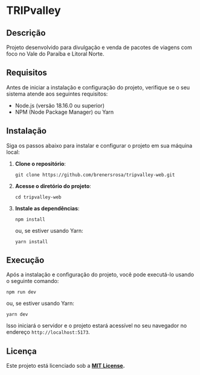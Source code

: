 # TRIPvalley

## Descrição

Projeto desenvolvido para divulgação e venda de pacotes de viagens com foco no Vale do Paraíba e Litoral Norte.

## Requisitos

Antes de iniciar a instalação e configuração do projeto, verifique se o seu sistema atende aos seguintes requisitos:

- Node.js (versão 18.16.0 ou superior)
- NPM (Node Package Manager) ou Yarn

## Instalação

Siga os passos abaixo para instalar e configurar o projeto em sua máquina local:

1. **Clone o repositório**:

   ```shell
   git clone https://github.com/brenersrosa/tripvalley-web.git
   ```

2. **Acesse o diretório do projeto**:

   ```shell
   cd tripvalley-web
   ```

3. **Instale as dependências**:

   ```shell
   npm install
   ```

   ou, se estiver usando Yarn:

   ```shell
   yarn install
   ```

## Execução

Após a instalação e configuração do projeto, você pode executá-lo usando o seguinte comando:

```shell
npm run dev
```

ou, se estiver usando Yarn:

```shell
yarn dev
```

Isso iniciará o servidor e o projeto estará acessível no seu navegador no endereço `http://localhost:5173`.

## Licença

Este projeto está licenciado sob a **[MIT License](https://opensource.org/license/mit/).**
